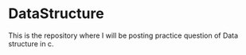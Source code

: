 # DataStructure
This is the repository where I will be posting practice question of Data structure in c.
